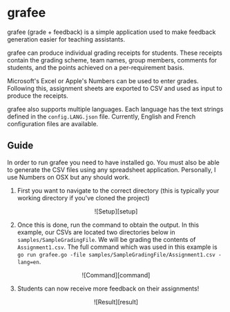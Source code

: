 # grafee
grafee (grade + feedback) is a simple application used to make feedback generation easier for teaching assistants.

grafee can produce individual grading receipts for students. These receipts contain the grading scheme, team names, group members, comments for students, and the points achieved on a per-requirement basis.

Microsoft's Excel or Apple's Numbers can be used to enter grades. Following this, assignment sheets are exported to CSV and used as input to produce the receipts.

grafee also supports multiple languages. Each language has the text strings defined in the `config.LANG.json` file. Currently, English and French configuration files are available.

## Guide

In order to run grafee you need to have installed go. You must also be able to generate the CSV files using any spreadsheet application. Personally, I use Numbers on OSX but any should work.

1. First you want to navigate to the correct directory (this is typically your working directory if you've cloned the project)

<center>![Setup][setup]</center>

2. Once this is done, run the command to obtain the output. In this example, our CSVs are located two directories below in `samples/SampleGradingFile`. We will be grading the contents of `Assignment1.csv`. The full command which was used in this example is `go run grafee.go -file samples/SampleGradingFile/Assignment1.csv -lang=en`.

<center>![Command][command]</center>

3. Students can now receive more feedback on their assignments!

<center>![Result][result]</center>

[setup]:guide/pre.png
[command]:guide/command.png
[result]:guide/result.png